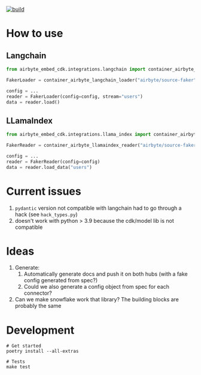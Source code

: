 [![build](https://github.com/michel-tricot/airbed/actions/workflows/build.yaml/badge.svg)](https://github.com/michel-tricot/airbed/actions/workflows/build.yaml)

# How to use
## Langchain

```python
from airbyte_embed_cdk.integrations.langchain import container_airbyte_langchain_loader

FakerLoader = container_airbyte_langchain_loader("airbyte/source-faker", "4.0.0")

config = ...
reader = FakerLoader(config=config, stream="users")
data = reader.load()
```

## LLamaIndex

```python
from airbyte_embed_cdk.integrations.llama_index import container_airbyte_llamaindex_reader

FakerReader = container_airbyte_llamaindex_reader("airbyte/source-faker", "4.0.0")

config = ...
reader = FakerReader(config=config)
data = reader.load_data("users")
```

# Current issues
1. `pydantic` version not compatible with langchain had to go through a hack (see `hack_types.py`)
2. doesn't work with python > 3.9 because the cdk/model lib is not compatible

# Ideas
1. Generate:
   1. Automatically generate docs and push it on both hubs (with a fake config generated from spec?)
   2. Could we also generate a config object from spec for each connector?
2. Can we make snowflake work that library? The building blocks are probably the same

# Development
```
# Get started
poetry install --all-extras

# Tests
make test
```